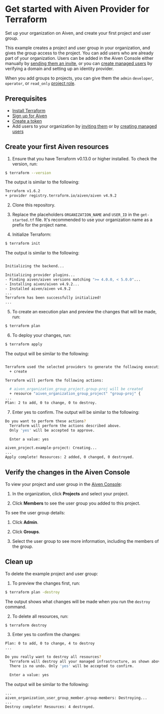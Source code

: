 # Get started with Aiven Provider for Terraform 

Set up your organization on Aiven, and create your first project and user group.

This example creates a project and user group in your organization, and gives the group access to the project. You can add users who are already part of your organization. Users can be added in the Aiven Console either manually by [sending them an invite](https://aiven.io/docs/platform/howto/manage-org-users), or you can [create managed users](https://aiven.io/docs/platform/concepts/managed-users) by verifying a domain and setting up an identity provider.

When you add groups to projects, you can give them the `admin` `developer`, `operator`, or `read_only` [project role](https://aiven.io/docs/platform/reference/project-member-privileges).

## Prerequisites

* [Install Terraform](https://www.terraform.io/downloads)
* [Sign up for Aiven](https://console.aiven.io/signup?utm_source=github&utm_medium=organic&utm_campaign=devportal&utm_content=repo)
* [Create a token](https://docs.aiven.io/docs/platform/howto/create_authentication_token.html)
* Add users to your organization by [inviting them](https://aiven.io/docs/platform/howto/manage-org-users) or by [creating managed users](https://aiven.io/docs/platform/concepts/managed-users)

## Create your first Aiven resources

1. Ensure that you have Terraform v0.13.0 or higher installed. To check the version, run:  

```sh
$ terraform --version 
```

The output is similar to the following:

```sh
Terraform v1.6.2
+ provider registry.terraform.io/aiven/aiven v4.9.2
```

2. Clone this repository.

3. Replace the placeholders `ORGANIZATION_NAME` and `USER_ID` in the `get-started.tf` file. It's recommended to use your organization name as a prefix for the project name.

4. Initialize Terraform:

```sh
$ terraform init
```

The output is similar to the following:

```sh

Initializing the backend...

Initializing provider plugins...
- Finding aiven/aiven versions matching ">= 4.0.0, < 5.0.0"...
- Installing aiven/aiven v4.9.2...
- Installed aiven/aiven v4.9.2
...
Terraform has been successfully initialized!
...
```

5. To create an execution plan and preview the changes that will be made, run:

```sh
$ terraform plan

```

6. To deploy your changes, run:

```sh
$ terraform apply 
```

The output will be similar to the following:
```sh

Terraform used the selected providers to generate the following execution plan. Resource actions are indicated with the following symbols:
  + create

Terraform will perform the following actions:

  # aiven_organization_group_project.group-proj will be created
  + resource "aiven_organization_group_project" "group-proj" {
...
Plan: 2 to add, 0 to change, 0 to destroy.
```

7. Enter yes to confirm. The output will be similar to the following:

```sh
Do you want to perform these actions?
  Terraform will perform the actions described above.
  Only 'yes' will be accepted to approve.

  Enter a value: yes

aiven_project.example-project: Creating...
...
Apply complete! Resources: 2 added, 0 changed, 0 destroyed.
```

## Verify the changes in the Aiven Console 

To view your project and user group in the [Aiven Console](https://console.aiven.io/):

1. In the organization, click **Projects** and select your project.

2. Click **Members** to see the user group you added to this project.


To see the user group details:

1. Click **Admin**. 

2. Click **Groups**. 

3. Select the user group to see more information, including the members of the group.


## Clean up

To delete the example project and user group:

1. To preview the changes first, run:

```sh
$ terraform plan -destroy 
```

The output shows what changes will be made when you run the `destroy` command.

2. To delete all resources, run:

```sh
$ terraform destroy 
```

3. Enter yes to confirm the changes:

```sh
Plan: 0 to add, 0 to change, 4 to destroy
...

Do you really want to destroy all resources?
  Terraform will destroy all your managed infrastructure, as shown above.
  There is no undo. Only 'yes' will be accepted to confirm.

  Enter a value: yes
```

The output will be similar to the following:

```sh
...
aiven_organization_user_group_member.group-members: Destroying...
...
Destroy complete! Resources: 4 destroyed.
```
